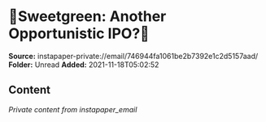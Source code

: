 # 🥬Sweetgreen: Another Opportunistic IPO?🥬

**Source:** instapaper-private://email/746944fa1061be2b7392e1c2d5157aad/
**Folder:** Unread
**Added:** 2021-11-18T05:02:52




## Content
*Private content from instapaper_email*
